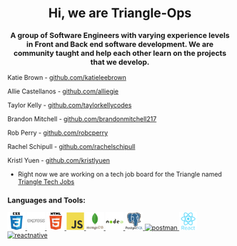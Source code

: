 <h1 align="center">Hi, we are Triangle-Ops</h1>
<h3 align="center">A group of Software Engineers with varying experience levels in Front and Back end software development. We are community taught and help each other learn on the projects that we develop.</h3>

<p>Katie Brown - <a href="https://github.com/katieleebrown">github.com/katieleebrown</a></p>
<p>Allie Castellanos - <a href="https://github.com/AllieGie">github.com/alliegie</a></p>
<p>Taylor Kelly - <a href="https://github.com/TaylorKellyCodes">github.com/taylorkellycodes</a></p>
<p>Brandon Mitchell - <a href="https://github.com/brandonmitchell217">github.com/brandonmitchell217</a></p>
<p>Rob Perry - <a href="https://github.com/robcperry">github.com/robcperry</a></p>
<p>Rachel Schipull - <a href="https://github.com/rachelschipull">github.com/rachelschipull</a></p>
<p>Kristl Yuen - <a href = https://github.com/kristlyuen>github.com/kristlyuen</a></p>

- Right now we are working on a tech job board for the Triangle named [Triangle Tech Jobs](triangletechjobs.com)

<!-- - If you are interested in more information or in joining our cause, feel free to email us at **<omitted>**
 -->
<!-- <h3 align="left">Connect with me:</h3> -->
<p align="left">
</p>

<h3 align="left">Languages and Tools:</h3>
<p align="left"> <a href="https://www.w3schools.com/css/" target="_blank" rel="noreferrer"> <img src="https://raw.githubusercontent.com/devicons/devicon/master/icons/css3/css3-original-wordmark.svg" alt="css3" width="40" height="40"/> </a> <a href="https://expressjs.com" target="_blank" rel="noreferrer"> <img src="https://raw.githubusercontent.com/devicons/devicon/master/icons/express/express-original-wordmark.svg" alt="express" width="40" height="40"/> </a> <a href="https://www.w3.org/html/" target="_blank" rel="noreferrer"> <img src="https://raw.githubusercontent.com/devicons/devicon/master/icons/html5/html5-original-wordmark.svg" alt="html5" width="40" height="40"/> </a> <a href="https://developer.mozilla.org/en-US/docs/Web/JavaScript" target="_blank" rel="noreferrer"> <img src="https://raw.githubusercontent.com/devicons/devicon/master/icons/javascript/javascript-original.svg" alt="javascript" width="40" height="40"/> </a> <a href="https://www.mongodb.com/" target="_blank" rel="noreferrer"> <img src="https://raw.githubusercontent.com/devicons/devicon/master/icons/mongodb/mongodb-original-wordmark.svg" alt="mongodb" width="40" height="40"/> </a> <a href="https://nodejs.org" target="_blank" rel="noreferrer"> <img src="https://raw.githubusercontent.com/devicons/devicon/master/icons/nodejs/nodejs-original-wordmark.svg" alt="nodejs" width="40" height="40"/> </a> <a href="https://www.postgresql.org" target="_blank" rel="noreferrer"> <img src="https://raw.githubusercontent.com/devicons/devicon/master/icons/postgresql/postgresql-original-wordmark.svg" alt="postgresql" width="40" height="40"/> </a> <a href="https://postman.com" target="_blank" rel="noreferrer"> <img src="https://www.vectorlogo.zone/logos/getpostman/getpostman-icon.svg" alt="postman" width="40" height="40"/> </a> <a href="https://reactjs.org/" target="_blank" rel="noreferrer"> <img src="https://raw.githubusercontent.com/devicons/devicon/master/icons/react/react-original-wordmark.svg" alt="react" width="40" height="40"/> </a> <a href="https://reactnative.dev/" target="_blank" rel="noreferrer"> <img src="https://reactnative.dev/img/header_logo.svg" alt="reactnative" width="40" height="40"/> </a> </p>
